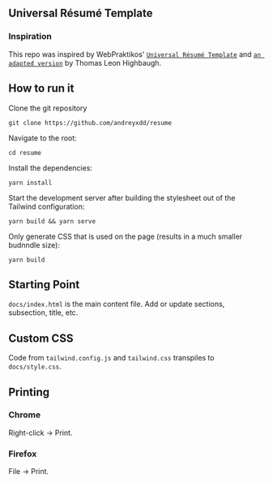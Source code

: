 ## Universal Résumé Template

### Inspiration

This repo was inspired by WebPraktikos' [`Universal Résumé Template`](https://github.com/WebPraktikos/universal-resume) and [`an
adapted version`](https://github.com/Thomashighbaugh/resume) by Thomas Leon Highbaugh.

## How to run it
Clone the git repository 
```
git clone https://github.com/andreyxdd/resume
```

Navigate to the root:

```
cd resume
```

Install the dependencies:

```
yarn install
```

Start the development server after building the stylesheet out of the Tailwind configuration:

```
yarn build && yarn serve
```

Only generate CSS that is used on the page (results in a much smaller budnndle size):

```
yarn build
```


## Starting Point

`docs/index.html` is the main content file. Add or update sections, subsection, title, etc.


## Custom CSS

Code from `tailwind.config.js` and `tailwind.css` transpiles to `docs/style.css`.


## Printing

### Chrome

Right-click → Print.  

### Firefox

File → Print.
